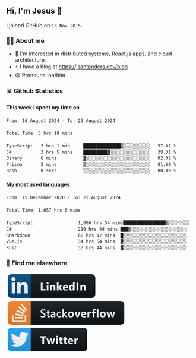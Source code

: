 ## Hi, I'm Jesus 👋

I joined GitHub on `13 Nov 2015`.

<!-- Talking about you -->

### 👨‍💻 About me

- 👦 I'm interested in distributed systems, React.js apps, and cloud architecture.
- ⚡️ I have a blog at <https://jsantanders.dev/blog>
- 😄 Pronouns: he/him

### 📊 Github Statistics

#### This week I spent my time on

<!--START_SECTION:weekly-->

```txt
From: 16 August 2024 - To: 23 August 2024

Total Time: 5 hrs 18 mins

TypeScript   3 hrs 1 min     ██████████████▒░░░░░░░░░░   57.07 %
C#           2 hrs 5 mins    █████████▓░░░░░░░░░░░░░░░   39.31 %
Binary       6 mins          ▓░░░░░░░░░░░░░░░░░░░░░░░░   02.02 %
Prisma       5 mins          ▒░░░░░░░░░░░░░░░░░░░░░░░░   01.60 %
Bash         0 secs          ░░░░░░░░░░░░░░░░░░░░░░░░░   00.00 %
```

<!--END_SECTION:weekly-->

#### My most used languages

<!--START_SECTION:alltime-->

```txt
From: 15 December 2020 - To: 23 August 2024

Total Time: 1,657 hrs 6 mins

TypeScript                 1,086 hrs 54 mins████████████████▒░░░░░░░░   65.59 %
C#                         210 hrs 44 mins ███▒░░░░░░░░░░░░░░░░░░░░░   12.72 %
RMarkdown                  68 hrs 12 mins  █░░░░░░░░░░░░░░░░░░░░░░░░   04.12 %
Vue.js                     34 hrs 54 mins  ▓░░░░░░░░░░░░░░░░░░░░░░░░   02.11 %
Rust                       33 hrs 44 mins  ▓░░░░░░░░░░░░░░░░░░░░░░░░   02.04 %
```

<!--END_SECTION:alltime-->

### 📢 Find me elsewhere

<p>
  <a target="_blank" href="https://linkedin.com/in/jsantanders">
    <img src="https://github.com/jsantanders/jsantanders/blob/master/img/linkedin.svg" alt="LinkedIn" style="vertical-align:top; margin:4px">
  </a>
  
  <a target="_blank" href="https://stackoverflow.com/users/7318331/jesus-santander">
    <img src="https://github.com/jsantanders/jsantanders/blob/master/img/stackoverflow.svg" alt="StackOverflow" style="vertical-align:top; margin:4px">
  </a>
  
  <a target="_blank" href="http://twitter.com/jsantanders">
    <img src="https://github.com/jsantanders/jsantanders/blob/master/img/twitter.svg" alt="Twitter" style="vertical-align:top; margin:4px">
  </a>
</p>
